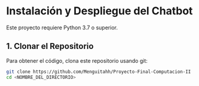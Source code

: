 # Instalación y Despliegue del Chatbot

Este proyecto requiere Python 3.7 o superior.

## 1. Clonar el Repositorio

Para obtener el código, clona este repositorio usando git:

```bash
git clone https://github.com/Menguitahh/Proyecto-Final-Computacion-II
cd <NOMBRE_DEL_DIRECTORIO>